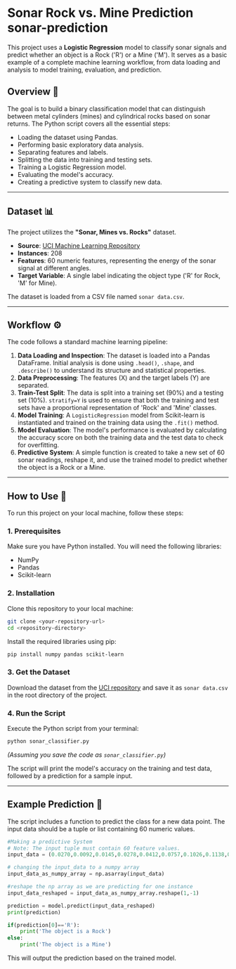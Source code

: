 

# Sonar Rock vs. Mine Prediction  sonar-prediction

This project uses a **Logistic Regression** model to classify sonar signals and predict whether an object is a Rock ('R') or a Mine ('M'). It serves as a basic example of a complete machine learning workflow, from data loading and analysis to model training, evaluation, and prediction.

## Overview 🔎

The goal is to build a binary classification model that can distinguish between metal cylinders (mines) and cylindrical rocks based on sonar returns. The Python script covers all the essential steps:

  - Loading the dataset using Pandas.
  - Performing basic exploratory data analysis.
  - Separating features and labels.
  - Splitting the data into training and testing sets.
  - Training a Logistic Regression model.
  - Evaluating the model's accuracy.
  - Creating a predictive system to classify new data.

-----

## Dataset 📊

The project utilizes the **"Sonar, Mines vs. Rocks"** dataset.

  - **Source**: [UCI Machine Learning Repository](https://archive.ics.uci.edu/ml/datasets/Connectionist+Bench+\(Sonar,+Mines+vs.+Rocks\))
  - **Instances**: 208
  - **Features**: 60 numeric features, representing the energy of the sonar signal at different angles.
  - **Target Variable**: A single label indicating the object type ('R' for Rock, 'M' for Mine).

The dataset is loaded from a CSV file named `sonar data.csv`.

-----

## Workflow ⚙️

The code follows a standard machine learning pipeline:

1.  **Data Loading and Inspection**: The dataset is loaded into a Pandas DataFrame. Initial analysis is done using `.head()`, `.shape`, and `.describe()` to understand its structure and statistical properties.
2.  **Data Preprocessing**: The features (X) and the target labels (Y) are separated.
3.  **Train-Test Split**: The data is split into a training set (90%) and a testing set (10%). `stratify=Y` is used to ensure that both the training and test sets have a proportional representation of 'Rock' and 'Mine' classes.
4.  **Model Training**: A `LogisticRegression` model from Scikit-learn is instantiated and trained on the training data using the `.fit()` method.
5.  **Model Evaluation**: The model's performance is evaluated by calculating the accuracy score on both the training data and the test data to check for overfitting.
6.  **Predictive System**: A simple function is created to take a new set of 60 sonar readings, reshape it, and use the trained model to predict whether the object is a Rock or a Mine.

-----

## How to Use 🚀

To run this project on your local machine, follow these steps:

### 1\. Prerequisites

Make sure you have Python installed. You will need the following libraries:

  - NumPy
  - Pandas
  - Scikit-learn

### 2\. Installation

Clone this repository to your local machine:

```bash
git clone <your-repository-url>
cd <repository-directory>
```

Install the required libraries using pip:

```bash
pip install numpy pandas scikit-learn
```

### 3\. Get the Dataset

Download the dataset from the [UCI repository](https://www.google.com/search?q=https://archive.ics.uci.edu/ml/machine-learning-databases/undocumented/connectionist-bench/sonar/sonar.all-data) and save it as `sonar data.csv` in the root directory of the project.

### 4\. Run the Script

Execute the Python script from your terminal:

```bash
python sonar_classifier.py
```

*(Assuming you save the code as `sonar_classifier.py`)*

The script will print the model's accuracy on the training and test data, followed by a prediction for a sample input.

-----

## Example Prediction 🎯

The script includes a function to predict the class for a new data point. The input data should be a tuple or list containing 60 numeric values.

```python
#Making a predictive System
# Note: The input tuple must contain 60 feature values.
input_data = (0.0270,0.0092,0.0145,0.0278,0.0412,0.0757,0.1026,0.1138,0.0794,0.1520,0.1601,0.2255,0.2843,0.2818,0.3385,0.3739,0.4502,0.5283,0.6122,0.6790,0.7238,0.7818,0.8373,0.8973,0.9423,0.9939,1.0000,0.9333,0.8021,0.6582,0.5283,0.4033,0.3018,0.2333,0.2223,0.2318,0.2603,0.2594,0.2305,0.1775,0.1463,0.1264,0.0818,0.0520,0.0243,0.0189,0.0103,0.0122,0.0104,0.0054,0.0024,0.0019,0.0036,0.0072,0.0054,0.0029,0.0023,0.0019,0.0011,0.0012)

# changing the input_data to a numpy array
input_data_as_numpy_array = np.asarray(input_data)

#reshape the np array as we are predicting for one instance
input_data_reshaped = input_data_as_numpy_array.reshape(1,-1)

prediction = model.predict(input_data_reshaped)
print(prediction)

if(prediction[0]=='R'):
    print('The object is a Rock')
else:
    print('The object is a Mine')
```

This will output the prediction based on the trained model.
